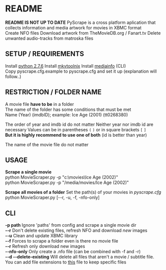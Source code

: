 # README
  **README IS NOT UP TO DATE**
 PyScrape is a cross platform aplication that collects information and media artwork for movies in XBMC format  
   Create NFO files
   Download artwork from TheMovieDB.org / Fanart.tv
   Delete unwanted audio-tracks from matroska files
 
 
## SETUP / REQUIREMENTS  
   Install [python 2.7.6](http://python.org/download/releases/2.7.6/ "python 2.7.6")
   Install [mkvtoolnix](http://www.bunkus.org/videotools/mkvtoolnix/downloads.html "mkvtoolnix")
   Install [mediainfo](http://mediaarea.net/de/MediaInfo/Download "mediainfo") (CLI)   
   Copy pyscrape.cfg.example to pyscrape.cfg and set it up (explanation will follow..)
   
   
 
## RESTRICTION / FOLDER NAME  
 A movie file **have to be** in a folder  
 The name of the folder has some conditions that must be met  
 Name (Year) (imdbID); example: Ice Age (2001) (tt0268380)  
 
 The order of year and imdb id do not matter
 Neither year nor imdb id are necessary
 Values can be in parentheses `(` `)` or in square brackets `[` `]`  
 **But it is highly recommend to use one of both** (id is better than year)  
   
 The name of the movie file do not matter  
 
 
 
## USAGE  
 **Scrape a single movie**  
 python MovieScraper.py -p "c:\movies\Ice Age (2002)"  
 python MovieScraper.py -p "/media/movies/Ice Age (2002)"  
   
 **Scrape all movies of a folder**
 Set the path(s) of your movies in *pyscrape.cfg*  
 python MovieScraper.py  [--r, -u, -f, -nfo-only]
 
 
## CLI
 **-p path** Ignore 'paths' from config and scrape a single movie dir  
 **--r**     Don't delete existing files, refresh NFO and download *new* images  
 **--u**     Clean and update XBMC library  
 **--f**     Forces to scrape a folder  even is there no movie file  
 **--r**     Refresh  only download new images  
 **--nfo-only** Only create a .nfo file (can be combined with -f and -r)  
 **--d --delete-existing** Will delete all files that aren't a movie / subtitle file. You can add file extensions to [this](https://github.com/SchadLucas/pyscrape/blob/master/pyscrape/system/extensions "extensions") file to keep specific files